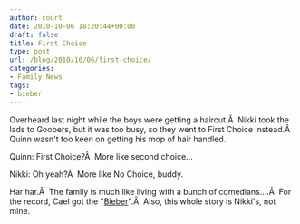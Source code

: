 ```yaml
---
author: court
date: 2010-10-06 18:20:44+00:00
draft: false
title: First Choice
type: post
url: /blog/2010/10/06/first-choice/
categories:
- Family News
tags:
- bieber
---
```


Overheard last night while the boys were getting a haircut.Â  Nikki took the lads to Goobers, but it was too busy, so they went to First Choice instead.Â  Quinn wasn't too keen on getting his mop of hair handled.

Quinn: First Choice?Â  More like second choice...

Nikki: Oh yeah?Â  More like No Choice, buddy.

Har har.Â  The family is much like living with a bunch of comedians....Â  For the record, Cael got the "[Bieber](http://en.wikipedia.org/wiki/Justin_Bieber)".Â  Also, this whole story is Nikki's, not mine.

